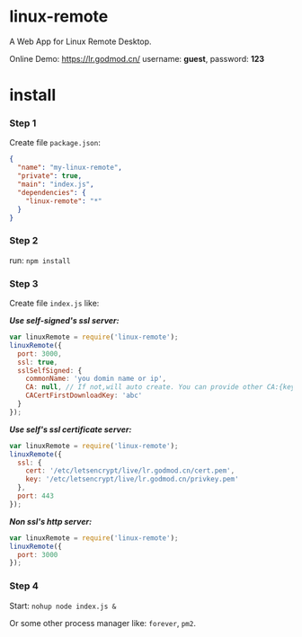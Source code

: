 # linux-remote
A Web App for Linux Remote Desktop.

Online Demo: https://lr.godmod.cn/
username: <b>guest</b>, password: <b>123</b>
# install
### Step 1
Create file `package.json`:
```json
{
  "name": "my-linux-remote",
  "private": true,
  "main": "index.js",
  "dependencies": {
    "linux-remote": "*"
  }
}
```
### Step 2
run: `npm install`

### Step 3
Create file `index.js` like:

***Use self-signed's ssl server:***
```js
var linuxRemote = require('linux-remote');
linuxRemote({
  port: 3000,
  ssl: true,
  sslSelfSigned: {
    commonName: 'you domin name or ip',
    CA: null, // If not,will auto create. You can provide other CA:{key: 'somepath', cert: 'somepath'}
    CACertFirstDownloadKey: 'abc'
  }
});
```

***Use self's ssl certificate server:***
```js
var linuxRemote = require('linux-remote');
linuxRemote({
  ssl: {
    cert: '/etc/letsencrypt/live/lr.godmod.cn/cert.pem',
    key: '/etc/letsencrypt/live/lr.godmod.cn/privkey.pem'
  },
  port: 443
});
```

***Non ssl's http server:***
```js
var linuxRemote = require('linux-remote');
linuxRemote({
  port: 3000
});
```
### Step 4
Start: `nohup node index.js &`

Or some other process manager like: `forever`, `pm2`.
